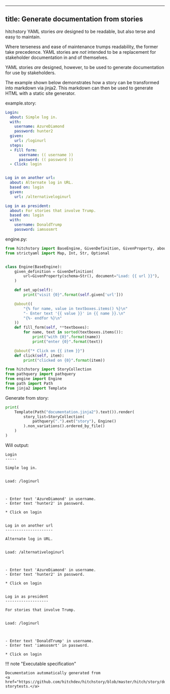 
---
title: Generate documentation from stories
---



hitchstory YAML stories *are* designed to be readable, but also terse
and easy to maintain.

Where terseness and ease of maintenance trumps readability, the former
take precedence. YAML stories are *not* intended to be a replacement for
stakeholder documentation in and of themselves.

YAML stories *are* designed, however, to be used to generate documentation
for use by stakeholders.

The example shown below demonstrates how a story can be transformed into
markdown via jinja2. This markdown can then be used to generate HTML
with a static site generator.




example.story:

```yaml
Login:
  about: Simple log in.
  with:
    username: AzureDiamond
    password: hunter2
  given:
    url: /loginurl
  steps:
  - Fill form:
      username: (( username ))
      password: (( password ))
  - Click: login


Log in on another url:
  about: Alternate log in URL.
  based on: login
  given:
    url: /alternativeloginurl

Log in as president:
  about: For stories that involve Trump.
  based on: login
  with:
    username: DonaldTrump
    password: iamsosmrt

```









engine.py:

```python
from hitchstory import BaseEngine, GivenDefinition, GivenProperty, about
from strictyaml import Map, Int, Str, Optional


class Engine(BaseEngine):
    given_definition = GivenDefinition(
        url=GivenProperty(schema=Str(), document="Load: {{ url }}"),
    )

    def set_up(self):
        print("visit {0}".format(self.given['url']))

    @about((
        "{% for name, value in textboxes.items() %}\n"
        "- Enter text '{{ value }}' in {{ name }}.\n"
        "{%- endfor %}\n"
    ))
    def fill_form(self, **textboxes):
        for name, text in sorted(textboxes.items()):
            print("with {0}".format(name))
            print("enter {0}".format(text))

    @about("* Click on {{ item }}")
    def click(self, item):
        print("clicked on {0}".format(item))

```



```python
from hitchstory import StoryCollection
from pathquery import pathquery
from engine import Engine
from path import Path
from jinja2 import Template

```




Generate from story:




```python
print(
    Template(Path("documentation.jinja2").text()).render(
        story_list=StoryCollection(
            pathquery(".").ext("story"), Engine()
        ).non_variations().ordered_by_file()
    )
)

```

Will output:
```
Login
-----

Simple log in.


Load: /loginurl



- Enter text 'AzureDiamond' in username.
- Enter text 'hunter2' in password.

* Click on login


Log in on another url
---------------------

Alternate log in URL.


Load: /alternativeloginurl



- Enter text 'AzureDiamond' in username.
- Enter text 'hunter2' in password.

* Click on login


Log in as president
-------------------

For stories that involve Trump.


Load: /loginurl



- Enter text 'DonaldTrump' in username.
- Enter text 'iamsosmrt' in password.

* Click on login
```











!!! note "Executable specification"

    Documentation automatically generated from 
    <a href="https://github.com/hitchdev/hitchstory/blob/master/hitch/story/documentation.story">documentation.story
    storytests.</a>

